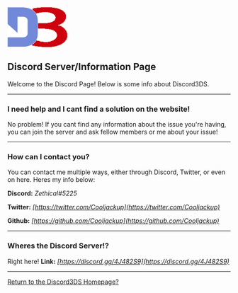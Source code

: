 <link rel="shortcut icon" type="image/x-icon" href="Images/favicon.ico">
<img src="Images/logo.png">

## Discord Server/Information Page

Welcome to the Discord Page! Below is some info about Discord3DS.

---
### I need help and I cant find a solution on the website!

No problem! If you cant find any information about the issue you're having, you can join the server and ask fellow members or me about your issue!

---
### How can I contact you?

You can contact me multiple ways, either through Discord, Twitter, or even on here. Heres my info below:

**Discord:** *Zethical#5225*

**Twitter:** *[https://twitter.com/Cooljackup](https://twitter.com/Cooljackup)*

**Github:** *[https://github.com/Cooljackup](https://github.com/Cooljackup)*

---
### Wheres the Discord Server!?

Right here! **Link:** *[https://discord.gg/4J482S9](https://discord.gg/4J482S9)*

---
[Return to the Discord3DS Homepage?](./index.md)
